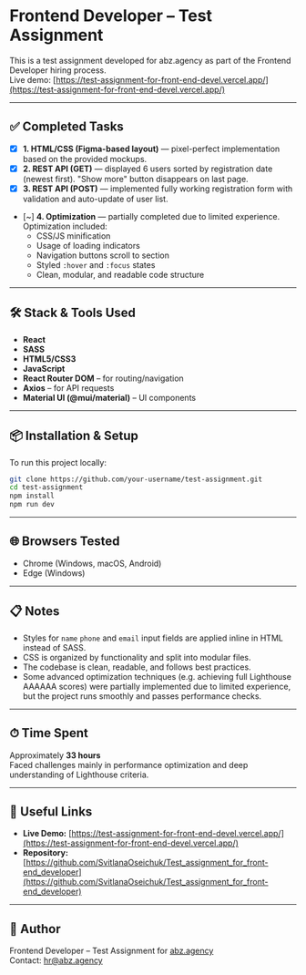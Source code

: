 # Frontend Developer – Test Assignment

This is a test assignment developed for abz.agency as part of the Frontend Developer hiring process.  
Live demo: [https://test-assignment-for-front-end-devel.vercel.app/](https://test-assignment-for-front-end-devel.vercel.app/)

---

## ✅ Completed Tasks

- [x] **1. HTML/CSS (Figma-based layout)** — pixel-perfect implementation based on the provided mockups.
- [x] **2. REST API (GET)** — displayed 6 users sorted by registration date (newest first). "Show more" button disappears on last page.
- [x] **3. REST API (POST)** — implemented fully working registration form with validation and auto-update of user list.
- [~] **4. Optimization** — partially completed due to limited experience. Optimization included:
  - CSS/JS minification
  - Usage of loading indicators
  - Navigation buttons scroll to section
  - Styled `:hover` and `:focus` states
  - Clean, modular, and readable code structure

---

## 🛠️ Stack & Tools Used

- **React**
- **SASS**
- **HTML5/CSS3**
- **JavaScript**
- **React Router DOM** – for routing/navigation
- **Axios** – for API requests
- **Material UI (@mui/material)** – UI components

---

## 📦 Installation & Setup

To run this project locally:
```bash
git clone https://github.com/your-username/test-assignment.git
cd test-assignment
npm install
npm run dev
```

---

## 🌐 Browsers Tested

- Chrome (Windows, macOS, Android)
- Edge (Windows)

---

## 📋 Notes

- Styles for `name` `phone` and `email` input fields are applied inline in HTML instead of SASS.
- CSS is organized by functionality and split into modular files.
- The codebase is clean, readable, and follows best practices.
- Some advanced optimization techniques (e.g. achieving full Lighthouse AAAAAA scores) were partially implemented due to limited experience, but the project runs smoothly and passes performance checks.

---

## ⏱ Time Spent

Approximately **33 hours**  
Faced challenges mainly in performance optimization and deep understanding of Lighthouse criteria.

---

## 🔗 Useful Links

- **Live Demo:** [https://test-assignment-for-front-end-devel.vercel.app/](https://test-assignment-for-front-end-devel.vercel.app/)
- **Repository:** [https://github.com/SvitlanaOseichuk/Test_assignment_for_front-end_developer](https://github.com/SvitlanaOseichuk/Test_assignment_for_front-end_developer)

---

## 👤 Author

Frontend Developer – Test Assignment for [abz.agency](https://www.abz.agency)  
Contact: [hr@abz.agency](mailto:hr@abz.agency)